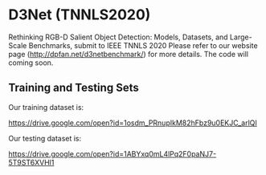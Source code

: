 # D3Net (TNNLS2020)
Rethinking RGB-D Salient Object Detection: Models, Datasets, and Large-Scale Benchmarks, submit to IEEE TNNLS 2020
Please refer to our website page (http://dpfan.net/d3netbenchmark/) for more details. The code will coming soon.

## Training and Testing Sets
Our training dataset is:

https://drive.google.com/open?id=1osdm_PRnupIkM82hFbz9u0EKJC_arlQI

Our testing dataset is:

https://drive.google.com/open?id=1ABYxq0mL4lPq2F0paNJ7-5T9ST6XVHl1
